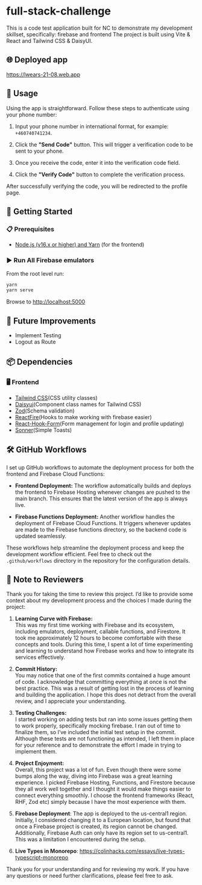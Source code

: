 # full-stack-challenge

This is a code test application built for NC to demonstrate my development skillset, specifically: firebase and frontend
The project is built using Vite & React and Tailwind CSS & DaisyUI.

## 🌐 Deployed app

<https://lwears-21-08.web.app>

## 📱 Usage

Using the app is straightforward. Follow these steps to authenticate using your phone number:

1. Input your phone number in international format, for example: `+460740741234`.

2. Click the **"Send Code"** button. This will trigger a verification code to be sent to your phone.

3. Once you receive the code, enter it into the verification code field.

4. Click the **"Verify Code"** button to complete the verification process.

After successfully verifying the code, you will be redirected to the profile page.

## 🚀 Getting Started

### 📋 Prerequisites

- [Node.js (v16.x or higher) and Yarn](https://nodejs.org/en/download/) (for the frontend)

### ▶️ Run All Firebase emulators

From the root level run:

```bash
yarn
yarn serve
```

Browse to <http://localhost:5000>

## 🚧 Future Improvements

- Implement Testing
- Logout as Route

## 📦 Dependencies

### 🖥️ Frontend

- [Tailwind CSS](https://tailwindcss.com/)(CSS utility classes)
- [Daisyui](https://daisyui.com/)(Component class names for Tailwind CSS)
- [Zod](https://zod.dev/)(Schema validation)
- [ReactFire](https://github.com/FirebaseExtended/reactfire)(Hooks to make working with firebase easier)
- [React-Hook-Form](https://react-hook-form.com/)(Form management for login and profile updating)
- [Sonner](https://sonner.emilkowal.ski/)(Simple Toasts)

## 🛠️ GitHub Workflows

I set up GitHub workflows to automate the deployment process for both the frontend and Firebase Cloud Functions:

- **Frontend Deployment:** The workflow automatically builds and deploys the frontend to Firebase Hosting whenever changes are pushed to the main branch. This ensures that the latest version of the app is always live.

- **Firebase Functions Deployment:** Another workflow handles the deployment of Firebase Cloud Functions. It triggers whenever updates are made to the Firebase functions directory, so the backend code is updated seamlessly.

These workflows help streamline the deployment process and keep the development workflow efficient. Feel free to check out the `.github/workflows` directory in the repository for the configuration details.

## 📝 Note to Reviewers

Thank you for taking the time to review this project. I’d like to provide some context about my development process and the choices I made during the project:

1. **Learning Curve with Firebase:**  
   This was my first time working with Firebase and its ecosystem, including emulators, deployment, callable functions, and Firestore. It took me approximately 12 hours to become comfortable with these concepts and tools. During this time, I spent a lot of time experimenting and learning to understand how Firebase works and how to integrate its services effectively.

2. **Commit History:**  
   You may notice that one of the first commits contained a huge amount of code. I acknowledge that committing everything at once is not the best practice. This was a result of getting lost in the process of learning and building the application. I hope this does not detract from the overall review, and I appreciate your understanding.

3. **Testing Challenges:**  
   I started working on adding tests but ran into some issues getting them to work properly, specifically mocking firebase. I ran out of time to finalize them, so I’ve included the initial test setup in the commit. Although these tests are not functioning as intended, I left them in place for your reference and to demonstrate the effort I made in trying to implement them.

4. **Project Enjoyment:**  
   Overall, this project was a lot of fun. Even though there were some bumps along the way, diving into Firebase was a great learning experience. I picked Firebase Hosting, Functions, and Firestore because they all work well together and I thought it would make things easier to connect everything smoothly. I choose the frontend frameworks (React, RHF, Zod etc) simply because I have the most experience with them.
5. **Firebase Deployment**:
   The app is deployed to the us-central1 region. Initially, I considered changing it to a European location, but found that once a Firebase project is created, its region cannot be changed. Additionally, Firebase Auth can only have its region set to us-central1. This was a limitation I encountered during the setup.
6. **Live Types in Monorepo**:
   <https://colinhacks.com/essays/live-types-typescript-monorepo>

Thank you for your understanding and for reviewing my work. If you have any questions or need further clarifications, please feel free to ask.

